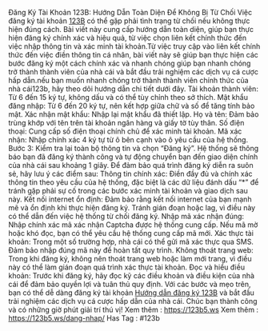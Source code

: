 Đăng Ký Tài Khoản 123B: Hướng Dẫn Toàn Diện Để Không Bị Từ Chối
Việc đăng ký tài khoản [123B](https://123b5.ws) có thể gặp phải tình trạng từ chối nếu không thực hiện đúng cách. Bài viết này cung cấp hướng dẫn toàn diện, giúp bạn thực hiện đăng ký chính xác và hiệu quả, từ việc chọn liên kết chính thức đến việc nhập thông tin và xác minh tài khoản.Từ việc truy cập vào liên kết chính thức đến việc điền thông tin cá nhân, bài viết này sẽ giúp bạn thực hiện các bước đăng ký một cách chính xác và nhanh chóng giúp bạn nhanh chóng trở thành thành viên của nhà cái và bắt đầu trải nghiệm các dịch vụ cá cược hấp dẫn.nếu bạn muốn nhanh chóng trở thành thành viên chính thức của nhà cái123b, hãy theo dõi hướng dẫn chi tiết dưới đây.
Tài khoản thành viên: Từ 6 đến 15 ký tự, không dấu và có thể tùy chỉnh theo sở thích.
Mật khẩu đăng nhập: Từ 6 đến 20 ký tự, nên kết hợp giữa chữ và số để tăng tính bảo mật.
Xác nhận mật khẩu: Nhập lại mật khẩu đã thiết lập.
Họ và tên: Đảm bảo trùng khớp với tên trên tài khoản ngân hàng và giấy tờ tùy thân.
Số điện thoại: Cung cấp số điện thoại chính chủ để xác minh tài khoản.
Mã xác nhận: Nhập chính xác 4 ký tự từ ô bên cạnh vào ô yêu cầu của hệ thống.
Bước 3: Kiểm tra lại toàn bộ thông tin và chọn “Đăng ký”. Hệ thống sẽ thông báo bạn đã đăng ký thành công và tự động chuyển bạn đến giao diện chính của nhà cái sau khoảng 1 giây.
Để đảm bảo quá trình đăng ký diễn ra suôn sẻ, hãy lưu ý các điểm sau:
Thông tin chính xác: Điền đầy đủ và chính xác thông tin theo yêu cầu của hệ thống, đặc biệt là các dữ liệu đánh dấu “*” để tránh gặp phải sự cố trong các bước xác minh tài khoản và giao dịch sau này.
Kết nối internet ổn định: Đảm bảo rằng kết nối internet của bạn mạnh mẽ và ổn định khi thực hiện đăng ký. Tránh gián đoạn hoặc lag, vì điều này có thể dẫn đến việc hệ thống từ chối đăng ký.
Nhập mã xác nhận đúng: Nhập chính xác mã xác nhận Captcha được hệ thống cung cấp. Nếu mã mờ hoặc khó đọc, bạn có thể yêu cầu hệ thống cung cấp mã mới.
Xác thực tài khoản: Trong một số trường hợp, nhà cái có thể gửi mã xác thực qua SMS. Đảm bảo nhập đúng mã này để hoàn tất quy trình.
Không thoát trang web: Trong khi đăng ký, không nên thoát trang web hoặc làm mới trang, vì điều này có thể làm gián đoạn quá trình xác thực tài khoản.
Đọc và hiểu điều khoản: Trước khi đăng ký, hãy đọc kỹ các điều khoản và điều kiện của nhà cái để đảm bảo quyền lợi và tuân thủ quy định.
Với các bước và mẹo trên, bạn có thể dễ dàng đăng ký tài khoản [Hướng dẫn đăng ký 123B](https://123b5.ws/dang-nhap/) và bắt đầu trải nghiệm các dịch vụ cá cược hấp dẫn của nhà cái. Chúc bạn thành công và có những giờ phút giải trí thú vị!
Xem thêm : https://123b5.ws
Xem thêm : https://123b5.ws/dang-nhap/
Has Tag : #123b

